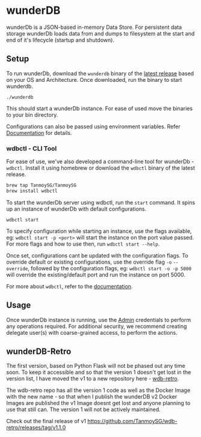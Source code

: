 # wunderDB

wunderDb is a JSON-based in-memory Data Store. For persistent data storage wunderDb loads data from and dumps to filesystem at the start and end of it's lifecycle (startup and shutdown).

## Setup

To run wunderDb, download the `wunderdb` binary of the [latest release](https://github.com/TanmoySG/wunderDB/releases) based on your OS and Architecture. Once downloaded, run the binary to start wunderdb.

```shell
./wunderdb
```

This should start a wunderDb instance. For ease of used move the binaries to your bin directory.

<!-- wunderDb has a few configurations that are required to run the instance - port (default to 8086), persitant file storage (default to ~/wdb/wfs). -->

Configurations can also be passed using environment variables. Refer [Documentation]() for details.

### wdbctl - CLI Tool

For ease of use, we've also developed a command-line tool for wunderDb - `wdbctl`. Install it using homebrew or download the `wdbctl` binary of the latest release.

```sh
brew tap TanmoySG/TanmoySG
brew install wdbctl
```

To start the wunderDb server using wdbctl, run the `start` command. It spins up an instance of wunderDb with default configurations.

```shell
wdbctl start
```

To specify configuration while starting an instance, use the flags available, eg: `wdbctl start -p <port>` will start the instance on the port value passed. For more flags and how to use then, run `wdbctl start --help`.

Once set, configurations cant be updated with the configuration flags. To override default or existing configurations, use the override flag `-o` `--override`, followed by the configuration flags, eg: `wdbctl start -o -p 5000` will override the existing/default port and run the instance on port 5000.

For more about `wdbctl`, refer to the [documentation]().
<!-- 
### Docker

TBD -->

## Usage

Once wunderDb instance is running, use the [Admin]() credentials to perform any operations required. For additional security, we recommend creating delegate user(s) with coarse-grained access, to perform the actions.



## wunderDB-Retro

The first version, based on Python Flask will not be phased out any time soon. To keep it accessible and so that the version 1 doesn't get lost in the version list, I have moved the v1 to a new repository here - [wdb-retro](https://github.com/TanmoySG/wdb-retro).

The wdb-retro repo has all the version 1 code as well as the Docker Image with the new name - so that when I publish the wunderDB v2 Docker Images are published the v1 Image doesnt get lost and anyone planning to use that still can. The version 1 will not be actively maintained.

Check out the final release of v1 <https://github.com/TanmoySG/wdb-retro/releases/tag/v1.1.0>
